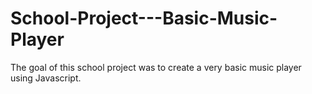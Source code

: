 # School-Project---Basic-Music-Player

The goal of this school project was to create a very basic music player using Javascript.
